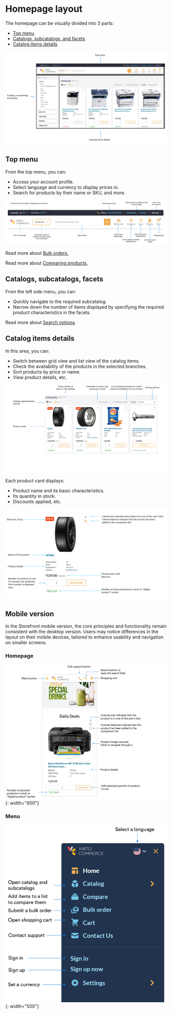 # Homepage layout

The homepage can be visually divided into 3 parts:

* [Top menu](homepage-layout.md#top-menu)
* [Catalogs, subcatalogs, and facets](homepage-layout.md#catalogs-subcatalogs-facets)
* [Catalog items details](homepage-layout.md#catalog-items-details)

![homepage](../media/navigation-homepage.png)

## Top menu

From the top menu, you can:

* Access your account profile.
* Select language and currency to display prices in.
* Search for products by their name or SKU, and more.

![top menu](../media/top-menu.png)

Read more about [Bulk orders.](../shopping/bulk-orders.md)

Read more about [Comparing products.](../shopping/compare-products.md)

## Catalogs, subcatalogs, facets

From the left side menu, you can:

* Quickly navigate to the required subcatalog.
* Narrow down the number of items displayed by specifying the required product characteristics in the facets.

Read more about [Search options](../shopping/searching-for-products.md).

## Catalog items details

In this area, you can:

* Switch between grid view and list view of the catalog items.
* Check the availability of the products in the selected branches.
* Sort products by price or name.
* View product details, etc.

![Catalog items details](../media/catalog-details.png)


Each product card displays:

* Product name and its basic characteristics.
* Its quantity in stock.
* Discounts applied, etc. 

![product card](../media/product-card.png)

## Mobile version

In the Storefront mobile version, the core principles and functionality remain consistent with the desktop version. Users may notice differences in the layout on their mobile devices, tailored to enhance usability and navigation on smaller screens.

### Homepage

![Mobile homepage](../media/storefront-mobile-homepage.png){: width="900"}

### Menu

![Catalog](../media/storefront-mobile-catalog.png){: width="500"}